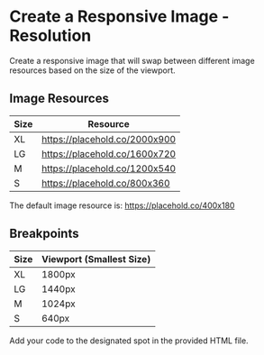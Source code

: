 # Create a Responsive Image - Resolution

Create a responsive image that will swap between different image resources based on the size of the viewport.

## Image Resources

| Size | Resource                              |
|------|---------------------------------------|
| XL   | https://placehold.co/2000x900 |
| LG   | https://placehold.co/1600x720 |
| M    | https://placehold.co/1200x540 |
| S    | https://placehold.co/800x360  |

The default image resource is: https://placehold.co/400x180

## Breakpoints

| Size | Viewport (Smallest Size) |
|------|---------------------------|
| XL   | 1800px                    |
| LG   | 1440px                    |
| M    | 1024px                    |
| S    | 640px                     |

Add your code to the designated spot in the  provided HTML file.
